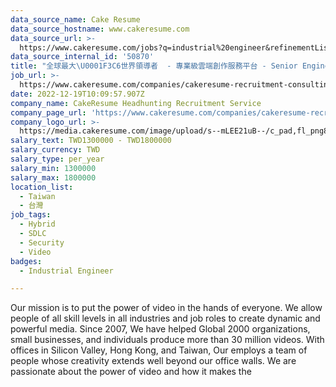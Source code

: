 ```yaml
---
data_source_name: Cake Resume
data_source_hostname: www.cakeresume.com
data_source_url: >-
  https://www.cakeresume.com/jobs?q=industrial%20engineer&refinementList%5Blang_name%5D%5B0%5D=English&refinementList%5Bsalary_type%5D=per_year
data_source_internal_id: '50870'
title: "全球最大\U0001F3C6世界領導者  - 專業級雲端創作服務平台 - Senior Engineer (Security) - AC"
job_url: >-
  https://www.cakeresume.com/companies/cakeresume-recruitment-consulting/jobs/43e36c
date: 2022-12-19T10:09:57.907Z
company_name: CakeResume Headhunting Recruitment Service
company_page_url: 'https://www.cakeresume.com/companies/cakeresume-recruitment-consulting'
company_logo_url: >-
  https://media.cakeresume.com/image/upload/s--mLEE21uB--/c_pad,fl_png8,h_200,w_200/v1620881212/vdbipassrdfr8omwzeq6.png
salary_text: TWD1300000 - TWD1800000
salary_currency: TWD
salary_type: per_year
salary_min: 1300000
salary_max: 1800000
location_list:
  - Taiwan
  - 台灣
job_tags:
  - Hybrid
  - SDLC
  - Security
  - Video
badges:
  - Industrial Engineer

---
```


Our mission is to put the power of video in the hands of everyone. We allow people of all skill levels in all industries and job roles to create dynamic and powerful media. Since 2007, We have helped Global 2000 organizations, small businesses, and individuals produce more than 30 million videos. With offices in Silicon Valley, Hong Kong, and Taiwan, Our employs a team of people whose creativity extends well beyond our office walls. We are passionate about the power of video and how it makes the